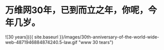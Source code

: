 # 万维网30年，已到而立之年，你呢，今年几岁。
![30 years]({{ site.baseurl }}/images/30th-anniversary-of-the-world-wide-web-4871946884874240.5-law.gif "www 30 tears")
